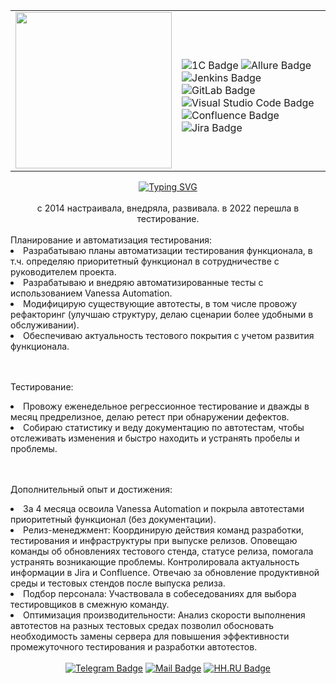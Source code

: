 <div id="table" align="center">
<table>
  <tbody>
    <tr border-top="none">
      <td border="none"><div id="gif" align="left"><img src="https://media.giphy.com/media/v1.Y2lkPTc5MGI3NjExMjJ5aTdsNzQ4ZWhxcmN3aHZ0eXl4NmdodGsyZ2Nrem96MHd5Mml3ZyZlcD12MV9pbnRlcm5hbF9naWZfYnlfaWQmY3Q9Zw/ICbFPEIE96f89zWIWO/giphy.gif" width="250"/>
</div></td>
      <td><div id="badges" align="left"><br><img src="https://img.shields.io/badge/1C-e9eb27?style=for-the-badge&logo=1C&logoColor=white" alt="1C Badge"/> <img src="https://img.shields.io/badge/Allure-E6007A?style=for-the-badge&logo=allure&logoColor=white" alt="Allure Badge"/> <img src="https://img.shields.io/badge/Jenkins-%232C5263.svg?style=for-the-badge&logo=jenkins&logoColor=white" alt="Jenkins Badge"/> </br><img src="https://img.shields.io/badge/GitLab-blue?style=for-the-badge&logo=gitLab&logoColor=white" alt="GitLab Badge"/> <img src="https://img.shields.io/badge/VS Code-0078d7.svg?style=for-the-badge&logo=visualstudiocode&logoColor=white" alt="Visual Studio Code Badge"/></br><img src="https://img.shields.io/badge/Confluence-%23172BF4.svg?style=for-the-badge&logo=confluence&logoColor=white" alt="Confluence Badge"/> <img src="https://img.shields.io/badge/Jira-%230A0FFF.svg?style=for-the-badge&logo=jira&logoColor=white" alt="Jira Badge"/></br></div></td>
    </tr>
  </tbody>
</table>
</div>

<div align="center"><a align="center" href="https://git.io/typing-svg"><img src="https://readme-typing-svg.demolab.com?font=Fira+Code&size=18&duration=4997&pause=998&color=F8ED00&center=true&multiline=true&width=435&lines=%D1%81+2022+%D0%B3%D0%BE%D0%B4%D0%B0+%D0%BF%D0%B5%D1%80%D0%B5%D1%88%D0%BB%D0%B0+%D0%B2+%D1%82%D0%B5%D1%81%D1%82%D0%B8%D1%80%D0%BE%D0%B2%D0%B0%D0%BD%D0%B8%D0%B5" alt="Typing SVG" /></a></div>

<div id="textaftertypingsvg" align="center"><br>с 2014 настраивала, внедряла, развивала. в 2022 перешла в тестирование.</br>
</div>

<div id="text" align="left">
<br>Планирование и автоматизация тестирования:
<li> Разрабатываю планы автоматизации тестирования функционала, в т.ч. определяю приоритетный функционал в сотрудничестве с руководителем проекта.</li>
<li> Разрабатываю и внедряю автоматизированные тесты с использованием Vanessa Automation.</li>
<li> Модифицирую существующие автотесты,  в том числе провожу рефакторинг (улучшаю структуру, делаю сценарии более удобными в обслуживании).</li>
<li>  Обеспечиваю актуальность тестового покрытия  с учетом развития функционала.</li></br>

<br>Тестирование:  
<li>  Провожу еженедельное регрессионное тестирование и дважды в месяц предрелизное, делаю ретест при обнаружении дефектов. </li>
<li>  Собираю статистику и веду документацию по автотестам, чтобы отслеживать изменения и быстро находить и устранять пробелы и проблемы.</li></br>

<br>Дополнительный опыт и достижения:  
<li>  За 4 месяца освоила Vanessa Automation и покрыла автотестами приоритетный функционал (без документации).</li>
<li>  Релиз-менеджмент:  Координирую действия команд разработки, тестирования и инфраструктуры при выпуске релизов. Оповещаю команды об обновлениях тестового стенда, статусе релиза, помогала устранять возникающие проблемы. Контролировала актуальность информации в Jira и Confluence. Отвечаю за обновление продуктивной среды и тестовых стендов после выпуска релиза.</li>
<li>  Подбор персонала:  Участвовала в собеседованиях для выбора тестировщиков в смежную команду.</li>
<li>  Оптимизация производительности:  Анализ скорости выполнения автотестов на разных тестовых средах позволил обосновать необходимость замены сервера для повышения эффективности промежуточного тестирования и разработки автотестов.</li></br>
</div>
<div id="badges2" align="center">
  <a href="https://t.me/m_budda">
    <img src="https://img.shields.io/badge/Telegram-blue?style=for-the-badge&logo=telegram&logoColor=white" alt="Telegram Badge"/></a>
  <a href="mailto:ksenia.sotnikova@yandex.ru">
    <img src="https://img.shields.io/badge/Mail-red?style=for-the-badge&logo=mail&logoColor=white" alt="Mail Badge"/></a>
  <a href="https://hh.ru/resume/a8cef7f5ff074590640039ed1f44346b795447">
    <img src="https://img.shields.io/badge/HH.RU-red?style=for-the-badge&logo=HH.RU&logoColor=white" alt="HH.RU Badge"/></a></div>
